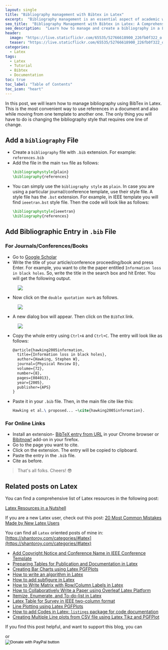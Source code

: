 ```yaml
---
layout: single
title: "Bibliography management with Bibtex in Latex"
excerpt:  "Bibliography management is an essential aspect of academic writing, particularly when you have to reference a large number of sources. Bibtex is a widely-used software tool for managing bibliographies and citations in Latex documents. In this blog post, I will explore how to use Bibtex to create and manage a bibliography in a Latex document." 
seo_title:  "Bibliography Management with Bibtex in Latex: A Comprehensive Guide"
seo_description:  "Learn how to manage and create a bibliography in a Latex document using Bibtex. Our comprehensive guide will help you get started with Bibtex, from importing references to formatting your bibliography in your preferred citation style."
header:
  image: "https://live.staticflickr.com/65535/52766618900_226fb0f322_o.png"
  teaser: "https://live.staticflickr.com/65535/52766618900_226fb0f322_o.png"
categories:
  - Latex
tags:
  - Latex
  - Tutorial
  - Bibtex
  - Documentation
toc: true
toc_label: "Table of Contents"
toc_icon: "heart"
---
```

In this post, we will learn how to manage bibliography using BibTex in Latex. This is the most convenient way to use references in a document and also while moving from one template to another one. The only thing you will have to do is changing the bibliography style that requires one line of change.

## Add a `bibliography` File
* Create a `bibliography` file with `.bib` extension. For example: `references.bib`
* Add the file in the main `tex` file as follows:
	```latex
	\bibliographystyle{plain}
	\bibliography{references}
	```
* You can simply use the `bibliography style` as `plain`. In case you are using a particular journal/conference template, use their style file. A style file has the `.bst` extension. For example, in IEEE template you will find `ieeetran.bst` style file. Then the code will look like as follows:
	```latex
	\bibliographystyle{ieeetran}
	\bibliography{references}
	```

## Add Bibliographic Entry in `.bib` File
### For Journals/Conferences/Books
* Go to [Google Scholar](https://scholar.google.com/)
* Write the title of your article/conference proceeding/book and press Enter. For example, you want to cite the paper entitled `Information loss in black holes`. So, write the title in the search box and hit Enter. You will get the following output.
<figure>
<a href="https://live.staticflickr.com/65535/49353950636_e5647fe4b3_b.jpg"><img src="https://live.staticflickr.com/65535/49353950636_e5647fe4b3_b.jpg"></a>
</figure>


* Now click on the `double quotation mark` as follows. 
<figure>
<a href="https://live.staticflickr.com/65535/49353950651_ca5b31c62d_b.jpg"><img src="https://live.staticflickr.com/65535/49353950651_ca5b31c62d_b.jpg"></a>
</figure>

* A new dialog box will appear. Then click on the `BibTeX` link.
<figure>
<a href="https://live.staticflickr.com/65535/49354164847_aebd81f71b_b.jpg"><img src="https://live.staticflickr.com/65535/49354164847_aebd81f71b_b.jpg"></a>
</figure>

* Copy the whole entry using `Ctrl+A` and `Ctrl+C`. The entry will look like as follows:
	```latex
	@article{hawking2005information,
	  title={Information loss in black holes},
	  author={Hawking, Stephen W},
	  journal={Physical Review D},
	  volume={72},
	  number={8},
	  pages={084013},
	  year={2005},
	  publisher={APS}
	}
	```
* Paste it in your `.bib` file. Then, in the main file cite like this:
	```latex
	Hawking et al.\ proposed... ~\cite{hawking2005information}.
	```

### For Online Links
* Install an extension- [BibTeX entry from URL](https://chrome.google.com/webstore/detail/bibtex-entry-from-url/mgpmgkhhbjgkpnanlmlhibjfgpdpgjec?hl=en) in your Chrome browser or  [Bibitnow!](https://addons.mozilla.org/en-US/firefox/addon/bibitnow/) add-on in your firefox.
* Go to the page you want to cite.
* Click on the extension. The entry will be copied to clipboard.
* Paste the entry in the `.bib` file.
* Cite as before.

> That's all folks. Cheers! :sunglasses:


## Related posts on Latex
You can find a comprehensive list of Latex resources in the following post:

[Latex Resources in a Nutshell](https://shantoroy.com/latex/latex-resources-in-a-nutshell/)

If you are a new Latex user, check out this post:
[20 Most Common Mistakes Made by New Latex Users](https://shantoroy.com/latex/common-mistakes-made-by-new-latex-typesetting-users/)

You can find all `Latex` oriented posts of mine in: [https://shantoroy.com/categories/#latex](https://shantoroy.com/categories/#latex)
* [Add Copyright Notice and Conference Name in IEEE Conference Template](https://shantoroy.com/latex/add-copyright-conference-name/)
* [Preparing Tables for Publication and Documentation in Latex](https://shantoroy.com/latex/how-to-create-tables-in-latex/)
* [Creating Bar Charts using Latex PGFPlots](https://shantoroy.com/latex/bar-plots-in-latex-pgfplot/)
* [How to write an algorithm in Latex](https://shantoroy.com/latex/how-to-write-algorithm-in-latex/)
* [How to add subfigure in Latex](https://shantoroy.com/latex/how-to-add-subfig-in-latex/)
* [How to Write Matrix with Row/Column Labels in Latex](https://shantoroy.com/latex/matrix-labeling-in-latex/)
* [How to Collaboratively Write a Paper using Overleaf Latex Platform](https://shantoroy.com/latex/how-to-collaborately-write-a-paper-using-latex-overleaf/)
* [Itemize, Enumerate, and To-do-list in Latex](https://shantoroy.com/latex/playing-with-latex-itemize-enumerate-fontawesome/)
* [Latex Table for Survey in IEEE two-column format](https://shantoroy.com/latex/latex-table-for-survey-ieee-template/)
* [Line Plotting using Latex PGFPlots](https://shantoroy.com/latex/how-to-draw-line-graph-using-pgfplots-latex/)
* [How to add Codes in Latex:  `listings`  package for code documentation](https://shantoroy.com/latex/how-to-add-codes-in-latex-listing-package/)
* [Creating Multiple Line plots from CSV file using Latex Tikz and PGFPlot](https://shantoroy.com/latex/multiple-line-plots-using-tikz-pgfplot/)


If you find this post helpful, and want to support this blog, you can
<script type="text/javascript" src="https://cdnjs.buymeacoffee.com/1.0.0/button.prod.min.js" data-name="bmc-button" data-slug="shantoroy" data-color="#FFDD00" data-emoji=""  data-font="Cookie" data-text="Buy me a coffee" data-outline-color="#000000" data-font-color="#000000" data-coffee-color="#ffffff" ></script> or

<div style="width: 300px; height: 200px;">
<form action="https://www.paypal.com/donate" method="post" target="_top">
<input type="hidden" name="business" value="Q9F45GULUSYMY" />
<input type="hidden" name="no_recurring" value="0" />
<input type="hidden" name="item_name" value="I appreciate your support! 😊" />
<input type="hidden" name="currency_code" value="USD" />
<input type="image" src="https://www.paypalobjects.com/en_US/i/btn/btn_donateCC_LG.gif" border="0" name="submit" title="PayPal - The safer, easier way to pay online!" alt="Donate with PayPal button" />
<img alt="" border="0" src="https://www.paypal.com/en_US/i/scr/pixel.gif" width="1" height="1" />
</form></div>


<!--stackedit_data:
eyJoaXN0b3J5IjpbLTIxODU3MTMzNiwyOTQ4MTQwNzYsLTEyMT
ExNDg0ODYsLTE5NDk0MTM5NTQsLTE1ODU5MzMzOTksMTM5MjM1
MzA3MSw1MDcwNjc5MDBdfQ==
-->